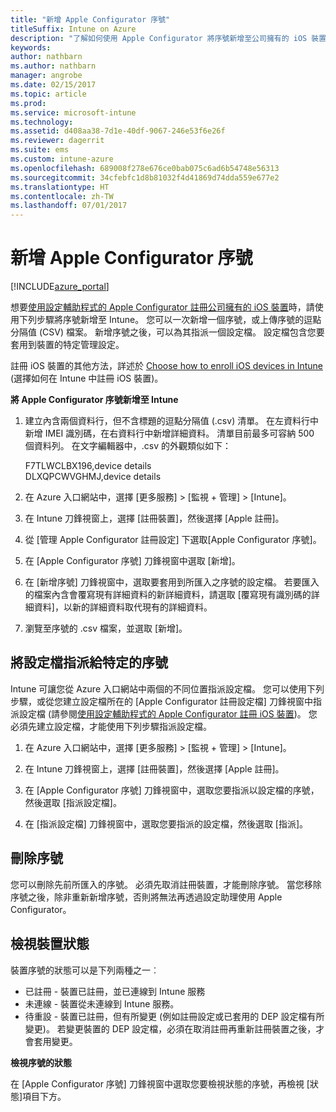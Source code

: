 ```yaml
---
title: "新增 Apple Configurator 序號"
titleSuffix: Intune on Azure
description: "了解如何使用 Apple Configurator 將序號新增至公司擁有的 iOS 裝置。"
keywords: 
author: nathbarn
ms.author: nathbarn
manager: angrobe
ms.date: 02/15/2017
ms.topic: article
ms.prod: 
ms.service: microsoft-intune
ms.technology: 
ms.assetid: d408aa38-7d1e-40df-9067-246e53f6e26f
ms.reviewer: dagerrit
ms.suite: ems
ms.custom: intune-azure
ms.openlocfilehash: 689008f278e676ce0bab075c6ad6b54748e56313
ms.sourcegitcommit: 34cfebfc1d8b81032f4d41869d74dda559e677e2
ms.translationtype: HT
ms.contentlocale: zh-TW
ms.lasthandoff: 07/01/2017
---
```

# <a name="add-apple-configurator-serial-numbers"></a>新增 Apple Configurator 序號

[!INCLUDE[azure_portal](./includes/azure_portal.md)]

想要[使用設定輔助程式的 Apple Configurator 註冊公司擁有的 iOS 裝置](apple-configurator-setup-assistant-enroll-ios.md)時，請使用下列步驟將序號新增至 Intune。 您可以一次新增一個序號，或上傳序號的逗點分隔值 (CSV) 檔案。 新增序號之後，可以為其指派一個設定檔。 設定檔包含您要套用到裝置的特定管理設定。

註冊 iOS 裝置的其他方法，詳述於 [Choose how to enroll iOS devices in Intune](enrollment-method-choose-ios.md) (選擇如何在 Intune 中註冊 iOS 裝置)。

**將 Apple Configurator 序號新增至 Intune**

1. 建立內含兩個資料行，但不含標題的逗點分隔值 (.csv) 清單。 在左資料行中新增 IMEI 識別碼，在右資料行中新增詳細資料。 清單目前最多可容納 500 個資料列。 在文字編輯器中，.csv 的外觀類似如下：

    F7TLWCLBX196,device details</br>
    DLXQPCWVGHMJ,device details

2. 在 Azure 入口網站中，選擇 [更多服務] > [監視 + 管理] > [Intune]。

3.  在 Intune 刀鋒視窗上，選擇 [註冊裝置]，然後選擇 [Apple 註冊]。

4. 從 [管理 Apple Configurator 註冊設定] 下選取[Apple Configurator 序號]。

5. 在 [Apple Configurator 序號] 刀鋒視窗中選取 [新增]。

6. 在 [新增序號] 刀鋒視窗中，選取要套用到所匯入之序號的設定檔。 若要匯入的檔案內含會覆寫現有詳細資料的新詳細資料，請選取 [覆寫現有識別碼的詳細資料]，以新的詳細資料取代現有的詳細資料。

7. 瀏覽至序號的 .csv 檔案，並選取 [新增]。

## <a name="assign-a-profile-to-specific-serial-numbers"></a>將設定檔指派給特定的序號

Intune 可讓您從 Azure 入口網站中兩個的不同位置指派設定檔。 您可以使用下列步驟，或從您建立設定檔所在的 [Apple Configurator 註冊設定檔] 刀鋒視窗中指派設定檔 (請參閱[使用設定輔助程式的 Apple Configurator 註冊 iOS 裝置](apple-configurator-setup-assistant-enroll-ios.md))。 您必須先建立設定檔，才能使用下列步驟指派設定檔。

1. 在 Azure 入口網站中，選擇 [更多服務] > [監視 + 管理] > [Intune]。

2. 在 Intune 刀鋒視窗上，選擇 [註冊裝置]，然後選擇 [Apple 註冊]。

3. 在 [Apple Configurator 序號] 刀鋒視窗中，選取您要指派以設定檔的序號，然後選取 [指派設定檔]。

4. 在 [指派設定檔] 刀鋒視窗中，選取您要指派的設定檔，然後選取 [指派]。

## <a name="delete-serial-numbers"></a>刪除序號
您可以刪除先前所匯入的序號。 必須先取消註冊裝置，才能刪除序號。 當您移除序號之後，除非重新新增序號，否則將無法再透過設定助理使用 Apple Configurator。

## <a name="view-the-state-of-a-device"></a>檢視裝置狀態
裝置序號的狀態可以是下列兩種之一︰

- 已註冊 - 裝置已註冊，並已連線到 Intune 服務
- 未連線 - 裝置從未連線到 Intune 服務。
- 待重設 - 裝置已註冊，但有所變更 (例如註冊設定或已套用的 DEP 設定檔有所變更)。 若變更裝置的 DEP 設定檔，必須在取消註冊再重新註冊裝置之後，才會套用變更。

**檢視序號的狀態**

在 [Apple Configurator 序號] 刀鋒視窗中選取您要檢視狀態的序號，再檢視 [狀態]項目下方。

